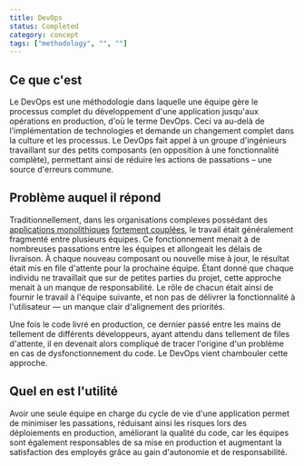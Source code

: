 ```yaml
---
title: DevOps
status: Completed
category: concept
tags: ["methodology", "", ""]
---
```



## Ce que c'est

Le DevOps est une méthodologie dans laquelle une équipe gère le processus complet du développement d'une application jusqu'aux opérations en production, d'où le terme DevOps.
Ceci va au-delà de l'implémentation de technologies et demande un changement complet dans la culture et les processus.
Le DevOps fait appel à un groupe d'ingénieurs travaillant sur des petits composants (en opposition à une fonctionnalité complète), permettant ainsi de réduire les actions de passations – une source d'erreurs commune.

## Problème auquel il répond

Traditionnellement, dans les organisations complexes possédant des [applications monolithiques](/fr/monolithic-apps/) [fortement couplées](/fr/tightly-coupled-architectures/),
le travail était généralement fragmenté entre plusieurs équipes.
Ce fonctionnement menait à de nombreuses passations entre les équipes et allongeait les délais de livraison.
À chaque nouveau composant ou nouvelle mise à jour, le résultat était mis en file d'attente pour la prochaine équipe.
Étant donné que chaque individu ne travaillait que sur de petites parties du projet, cette approche menait à un manque de
responsabilité.
Le rôle de chacun était ainsi de fournir le travail à l'équipe suivante, et non pas de délivrer la fonctionnalité à l'utilisateur
— un manque clair d'alignement des priorités.

Une fois le code livré en production, ce dernier passé entre les mains de tellement de différents développeurs, ayant attendu dans tellement de files d'attente, il en devenait alors compliqué de tracer l'origine d'un problème en cas de dysfonctionnement du code.
Le DevOps vient chambouler cette approche.

## Quel en est l'utilité

Avoir une seule équipe en charge du cycle de vie d'une application permet de
minimiser les passations, réduisant ainsi les risques lors des déploiements en production, améliorant
la qualité du code, car les équipes sont également responsables de sa mise en production et augmentant
la satisfaction des employés grâce au gain d'autonomie et de responsabilité.
